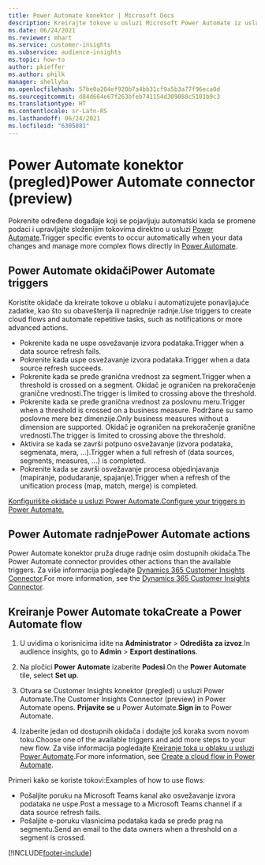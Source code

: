 ```yaml
---
title: Power Automate konektor | Microsoft Docs
description: Kreirajte tokove u usluzi Microsoft Power Automate iz usluge Dynamics 365 Customer Insights.
ms.date: 06/24/2021
ms.reviewer: mhart
ms.service: customer-insights
ms.subservice: audience-insights
ms.topic: how-to
author: pkieffer
ms.author: philk
manager: shellyha
ms.openlocfilehash: 57be0a204ef920b7a4bb31cf9a5b3a77f96eca0d
ms.sourcegitcommit: d84d664e67f263bfeb741154d309088c5101b9c3
ms.translationtype: HT
ms.contentlocale: sr-Latn-RS
ms.lasthandoff: 06/24/2021
ms.locfileid: "6305081"
---
```

# <a name="power-automate-connector-preview"></a><span data-ttu-id="899c6-103">Power Automate konektor (pregled)</span><span class="sxs-lookup"><span data-stu-id="899c6-103">Power Automate connector (preview)</span></span>

<span data-ttu-id="899c6-104">Pokrenite određene događaje koji se pojavljuju automatski kada se promene podaci i upravljajte složenijim tokovima direktno u usluzi [Power Automate](https://flow.microsoft.com/).</span><span class="sxs-lookup"><span data-stu-id="899c6-104">Trigger specific events to occur automatically when your data changes and manage more complex flows directly in [Power Automate](https://flow.microsoft.com/).</span></span>

## <a name="power-automate-triggers"></a><span data-ttu-id="899c6-105">Power Automate okidači</span><span class="sxs-lookup"><span data-stu-id="899c6-105">Power Automate triggers</span></span>

<span data-ttu-id="899c6-106">Koristite okidače da kreirate tokove u oblaku i automatizujete ponavljajuće zadatke, kao što su obaveštenja ili naprednije radnje.</span><span class="sxs-lookup"><span data-stu-id="899c6-106">Use triggers to create cloud flows and automate repetitive tasks, such as notifications or more advanced actions.</span></span> 

- <span data-ttu-id="899c6-107">Pokrenite kada ne uspe osvežavanje izvora podataka.</span><span class="sxs-lookup"><span data-stu-id="899c6-107">Trigger when a data source refresh fails.</span></span> 
- <span data-ttu-id="899c6-108">Pokrenite kada uspe osvežavanje izvora podataka.</span><span class="sxs-lookup"><span data-stu-id="899c6-108">Trigger when a data source refresh succeeds.</span></span>
- <span data-ttu-id="899c6-109">Pokrenite kada se pređe granična vrednost za segment.</span><span class="sxs-lookup"><span data-stu-id="899c6-109">Trigger when a threshold is crossed on a segment.</span></span> <span data-ttu-id="899c6-110">Okidač je ograničen na prekoračenje granične vrednosti.</span><span class="sxs-lookup"><span data-stu-id="899c6-110">The trigger is limited to crossing above the threshold.</span></span>
- <span data-ttu-id="899c6-111">Pokrenite kada se pređe granična vrednost za poslovnu meru.</span><span class="sxs-lookup"><span data-stu-id="899c6-111">Trigger when a threshold is crossed on a business measure.</span></span> <span data-ttu-id="899c6-112">Podržane su samo poslovne mere bez dimenzije.</span><span class="sxs-lookup"><span data-stu-id="899c6-112">Only business measures without a dimension are supported.</span></span> <span data-ttu-id="899c6-113">Okidač je ograničen na prekoračenje granične vrednosti.</span><span class="sxs-lookup"><span data-stu-id="899c6-113">The trigger is limited to crossing above the threshold.</span></span>
- <span data-ttu-id="899c6-114">Aktivira se kada se završi potpuno osvežavanje (izvora podataka, segmenata, mera, ...).</span><span class="sxs-lookup"><span data-stu-id="899c6-114">Trigger when a full refresh of (data sources, segments, measures, ...) is completed.</span></span>
- <span data-ttu-id="899c6-115">Pokrenite kada se završi osvežavanje procesa objedinjavanja (mapiranje, podudaranje, spajanje).</span><span class="sxs-lookup"><span data-stu-id="899c6-115">Trigger when a refresh of the unification process (map, match, merge) is completed.</span></span>

[<span data-ttu-id="899c6-116">Konfigurišite okidače u usluzi Power Automate.</span><span class="sxs-lookup"><span data-stu-id="899c6-116">Configure your triggers in Power Automate.</span></span>](https://flow.microsoft.com/connectors/shared_customerinsights/dynamics-365-customer-insights-connector/)

## <a name="power-automate-actions"></a><span data-ttu-id="899c6-117">Power Automate radnje</span><span class="sxs-lookup"><span data-stu-id="899c6-117">Power Automate actions</span></span>

<span data-ttu-id="899c6-118">Power Automate konektor pruža druge radnje osim dostupnih okidača.</span><span class="sxs-lookup"><span data-stu-id="899c6-118">The Power Automate connector provides other actions than the available triggers.</span></span> <span data-ttu-id="899c6-119">Za više informacija pogledajte [Dynamics 365 Customer Insights Connector](/connectors/customerinsights/).</span><span class="sxs-lookup"><span data-stu-id="899c6-119">For more information, see the [Dynamics 365 Customer Insights Connector](/connectors/customerinsights/).</span></span>

## <a name="create-a-power-automate-flow"></a><span data-ttu-id="899c6-120">Kreiranje Power Automate toka</span><span class="sxs-lookup"><span data-stu-id="899c6-120">Create a Power Automate flow</span></span>

1. <span data-ttu-id="899c6-121">U uvidima o korisnicima idite na **Administrator** > **Odredišta za izvoz**.</span><span class="sxs-lookup"><span data-stu-id="899c6-121">In audience insights, go to **Admin** > **Export destinations**.</span></span>

1. <span data-ttu-id="899c6-122">Na pločici **Power Automate** izaberite **Podesi**.</span><span class="sxs-lookup"><span data-stu-id="899c6-122">On the **Power Automate** tile, select **Set up**.</span></span>

1. <span data-ttu-id="899c6-123">Otvara se Customer Insights konektor (pregled) u usluzi Power Automate.</span><span class="sxs-lookup"><span data-stu-id="899c6-123">The Customer Insights Connector (preview) in Power Automate opens.</span></span> <span data-ttu-id="899c6-124">**Prijavite se** u Power Automate.</span><span class="sxs-lookup"><span data-stu-id="899c6-124">**Sign in** to Power Automate.</span></span>

1. <span data-ttu-id="899c6-125">Izaberite jedan od dostupnih okidača i dodajte još koraka svom novom toku.</span><span class="sxs-lookup"><span data-stu-id="899c6-125">Choose one of the available triggers and add more steps to your new flow.</span></span> <span data-ttu-id="899c6-126">Za više informacija pogledajte [Kreiranje toka u oblaku u usluzi Power Automate](/power-automate/get-started-logic-flow).</span><span class="sxs-lookup"><span data-stu-id="899c6-126">For more information, see [Create a cloud flow in Power Automate](/power-automate/get-started-logic-flow).</span></span>

<span data-ttu-id="899c6-127">Primeri kako se koriste tokovi:</span><span class="sxs-lookup"><span data-stu-id="899c6-127">Examples of how to use flows:</span></span> 
- <span data-ttu-id="899c6-128">Pošaljite poruku na Microsoft Teams kanal ako osvežavanje izvora podataka ne uspe.</span><span class="sxs-lookup"><span data-stu-id="899c6-128">Post a message to a Microsoft Teams channel if a data source refresh fails.</span></span> 
- <span data-ttu-id="899c6-129">Pošaljite e-poruku vlasnicima podataka kada se pređe prag na segmentu.</span><span class="sxs-lookup"><span data-stu-id="899c6-129">Send an email to the data owners when a threshold on a segment is crossed.</span></span>



[!INCLUDE[footer-include](../includes/footer-banner.md)]
